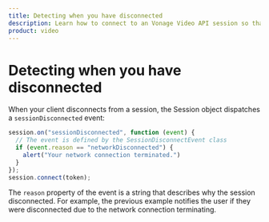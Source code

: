 ```yaml
--- 
title: Detecting when you have disconnected 
description: Learn how to connect to an Vonage Video API session so that participants can use audio, video, and messaging functionality in your web application.
product: video 
---
```


# Detecting when you have disconnected

When your client disconnects from a session, the Session object dispatches a `sessionDisconnected` event:

```js
session.on("sessionDisconnected", function (event) {
  // The event is defined by the SessionDisconnectEvent class
  if (event.reason == "networkDisconnected") {
    alert("Your network connection terminated.")
  }
});
session.connect(token);
```

The `reason` property of the event is a string that describes why the session disconnected. For example, the previous example notifies the user if they were disconnected due to the network connection terminating.

<!-- OPT-TODO: For details, see [SessionDisconnectEvent](/developer/sdks/js/reference/SessionDisconnectEvent.html). -->
